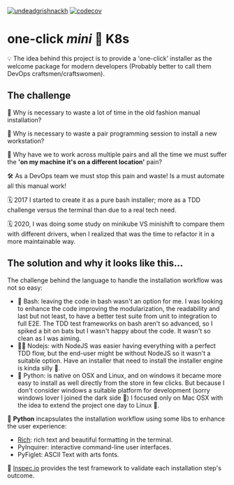 [![undeadgrishnackh](https://circleci.com/gh/undeadgrishnackh/one-click-minik8s.svg?style=svg)](https://app.circleci.com/pipelines/github/undeadgrishnackh/one-click-minik8s)
[![codecov](https://codecov.io/gh/undeadgrishnackh/one-click-minik8s/branch/master/graph/badge.svg)](https://codecov.io/gh/undeadgrishnackh/one-click-minik8s)

# one-click _mini_ 🕋 K8s
💡 The idea behind this project is to provide a 'one-click' installer as the welcome package for modern developers (Probably better to call them DevOps craftsmen/craftswomen). 

## The challenge
🤔 Why is necessary to waste a lot of time in the old fashion manual installation? 

🤔 Why is necessary to waste a pair programming session to install a new workstation?

🤔 Why have we to work across multiple pairs and all the time we must suffer the __'on my machine it's on a different location'__ pain?

🛠️ As a DevOps team we must stop this pain and waste! Is a must automate all this manual work! 

🗓️ 2017 I started to create it as a pure bash installer; more as a TDD challenge versus the terminal than due to a real tech need. 

🗓️ 2020, I was doing some study on minikube VS minishift to compare them with different drivers, when I realized that was the time to refactor it in a more maintainable way.

## The solution and why it looks like this...
The challenge behind the language to handle the installation workflow was not so easy: 
- 🔦 Bash: leaving the code in bash wasn't an option for me. I was looking to enhance the code improving the modularization, the readability and last but not least, to have a better test suite from unit to integration to full E2E. The TDD test frameworks on bash aren't so advanced, so I spiked a bit on bats but I wasn't happy about the code. It wasn't so clean as I was aiming.
- 🧗‍♂️ Nodejs: with NodeJS was easier having everything with a perfect TDD flow, but the end-user might be without NodeJS so it wasn't a suitable option. Have an installer that need to install the installer engine is kinda silly 🤡. 
- 🚀 Python: is native on OSX and Linux, and on windows it became more easy to install as well directly from the store in few clicks. But because I don't consider windows a suitable platform for development (sorry windows lover I joined the dark side 🍎) I focused only on Mac OSX with the idea to extend the project one day to Linux 🐧.

🐍 **Python** incapsulates the installation workflow using some libs to enhance the user experience:
- [Rich](https://github.com/willmcgugan/rich): rich text and beautiful formatting in the terminal.
- PyInquirer: interactive command-line user interfaces.
- PyFiglet: ASCII Text with arts fonts.

🧬 [Inspec.io](https://community.chef.io/products/chef-inspec/) provides the test framework to validate each installation step's outcome.

